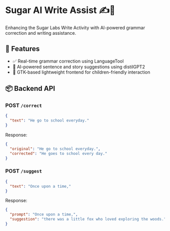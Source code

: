 

# Sugar AI Write Assist ✍️🧠

Enhancing the Sugar Labs Write Activity with AI-powered grammar correction and writing assistance.

## 🚀 Features

- ✅ Real-time grammar correction using LanguageTool
- 🧠 AI-powered sentence and story suggestions using distilGPT2
- 🎨 GTK-based lightweight frontend for children-friendly interaction

## 📦 Backend API

### POST `/correct`

```json
{
  "text": "He go to school everyday."
}
```
Response:
```json
{
  "original": "He go to school everyday.",
  "corrected": "He goes to school every day."
}
```
### POST `/suggest`
```json
{
  "text": "Once upon a time,"
}
```
Response:
```json
{
  "prompt": "Once upon a time,",
  "suggestion": "there was a little fox who loved exploring the woods."
}
```
